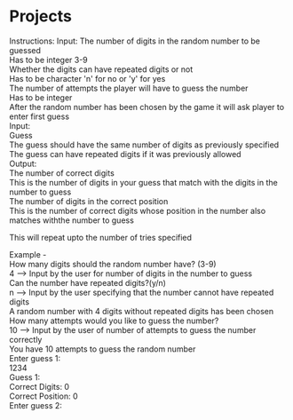 # Projects
Instructions:
Input:
  The number of digits in the random number to be guessed  
    Has to be integer 3-9  
  Whether the digits can have repeated digits or not  
    Has to be character 'n' for no or 'y' for yes  
  The number of attempts the player will have to guess the number  
    Has to be integer  
After the random number has been chosen by the game it will ask player to enter first guess  
Input:  
  Guess  
    The guess should have the same number of digits as previously specified  
    The guess can have repeated digits if it was previously allowed  
Output:  
  The number of correct digits  
    This is the number of digits in your guess that match with the digits in the number to guess  
  The number of digits in the correct position  
    This is the number of correct digits whose position in the number also matches withthe number to guess  
   
 This will repeat upto the number of tries specified  
 
 Example -   
     How many digits should the random number have? (3-9)  
     4 --> Input by the user for number of digits in the number to guess  
     Can the number have repeated digits?(y/n)  
     n --> Input by the user specifying that the number cannot have repeated digits  
     A random number with 4 digits without repeated digits has been chosen  
     How many attempts would you like to guess the number?  
     10 --> Input by the user of number of attempts to guess the number correctly  
     You have 10 attempts to guess the random number  
     Enter guess 1:   
     1234  
     Guess 1:  
     Correct Digits:   0  
     Correct Position: 0  
     Enter guess 2:  
